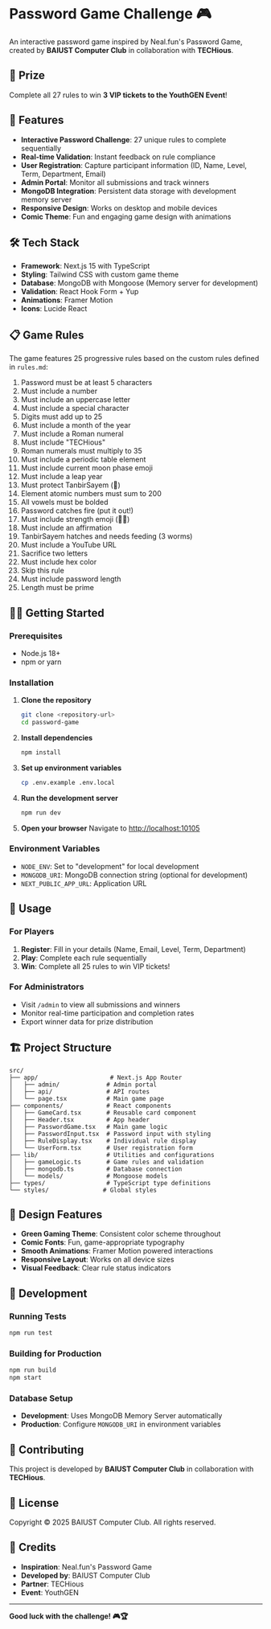 # Password Game Challenge 🎮

An interactive password game inspired by Neal.fun's Password Game, created by **BAIUST Computer Club** in collaboration with **TECHious**.

## 🎁 Prize

Complete all 27 rules to win **3 VIP tickets to the YouthGEN Event**!

## 🚀 Features

- **Interactive Password Challenge**: 27 unique rules to complete sequentially
- **Real-time Validation**: Instant feedback on rule compliance
- **User Registration**: Capture participant information (ID, Name, Level, Term, Department, Email)
- **Admin Portal**: Monitor all submissions and track winners
- **MongoDB Integration**: Persistent data storage with development memory server
- **Responsive Design**: Works on desktop and mobile devices
- **Comic Theme**: Fun and engaging game design with animations

## 🛠️ Tech Stack

- **Framework**: Next.js 15 with TypeScript
- **Styling**: Tailwind CSS with custom game theme
- **Database**: MongoDB with Mongoose (Memory server for development)
- **Validation**: React Hook Form + Yup
- **Animations**: Framer Motion
- **Icons**: Lucide React

## 📋 Game Rules

The game features 25 progressive rules based on the custom rules defined in `rules.md`:

1. Password must be at least 5 characters
2. Must include a number
3. Must include an uppercase letter
4. Must include a special character
5. Digits must add up to 25
6. Must include a month of the year
7. Must include a Roman numeral
8. Must include "TECHious"
9. Roman numerals must multiply to 35
10. Must include a periodic table element
11. Must include current moon phase emoji
12. Must include a leap year
13. Must protect TanbirSayem (🥚)
14. Element atomic numbers must sum to 200
15. All vowels must be bolded
16. Password catches fire (put it out!)
17. Must include strength emoji (🏋️‍♂️)
18. Must include an affirmation
19. TanbirSayem hatches and needs feeding (3 worms)
20. Must include a YouTube URL
21. Sacrifice two letters
22. Must include hex color
23. Skip this rule
24. Must include password length
25. Length must be prime

## 🏃‍♂️ Getting Started

### Prerequisites

- Node.js 18+
- npm or yarn

### Installation

1. **Clone the repository**

   ```bash
   git clone <repository-url>
   cd password-game
   ```

2. **Install dependencies**

   ```bash
   npm install
   ```

3. **Set up environment variables**

   ```bash
   cp .env.example .env.local
   ```

4. **Run the development server**

   ```bash
   npm run dev
   ```

5. **Open your browser**
   Navigate to [http://localhost:10105](http://localhost:10105)

### Environment Variables

- `NODE_ENV`: Set to "development" for local development
- `MONGODB_URI`: MongoDB connection string (optional for development)
- `NEXT_PUBLIC_APP_URL`: Application URL

## 📖 Usage

### For Players

1. **Register**: Fill in your details (Name, Email, Level, Term, Department)
2. **Play**: Complete each rule sequentially
3. **Win**: Complete all 25 rules to win VIP tickets!

### For Administrators

- Visit `/admin` to view all submissions and winners
- Monitor real-time participation and completion rates
- Export winner data for prize distribution

## 🏗️ Project Structure

```
src/
├── app/                    # Next.js App Router
│   ├── admin/             # Admin portal
│   ├── api/               # API routes
│   └── page.tsx           # Main game page
├── components/            # React components
│   ├── GameCard.tsx       # Reusable card component
│   ├── Header.tsx         # App header
│   ├── PasswordGame.tsx   # Main game logic
│   ├── PasswordInput.tsx  # Password input with styling
│   ├── RuleDisplay.tsx    # Individual rule display
│   └── UserForm.tsx       # User registration form
├── lib/                   # Utilities and configurations
│   ├── gameLogic.ts       # Game rules and validation
│   ├── mongodb.ts         # Database connection
│   └── models/            # Mongoose models
├── types/                 # TypeScript type definitions
└── styles/               # Global styles
```

## 🎨 Design Features

- **Green Gaming Theme**: Consistent color scheme throughout
- **Comic Fonts**: Fun, game-appropriate typography
- **Smooth Animations**: Framer Motion powered interactions
- **Responsive Layout**: Works on all device sizes
- **Visual Feedback**: Clear rule status indicators

## 🔧 Development

### Running Tests

```bash
npm run test
```

### Building for Production

```bash
npm run build
npm start
```

### Database Setup

- **Development**: Uses MongoDB Memory Server automatically
- **Production**: Configure `MONGODB_URI` in environment variables

## 🤝 Contributing

This project is developed by **BAIUST Computer Club** in collaboration with **TECHious**.

## 📝 License

Copyright © 2025 BAIUST Computer Club. All rights reserved.

## 🎉 Credits

- **Inspiration**: Neal.fun's Password Game
- **Developed by**: BAIUST Computer Club
- **Partner**: TECHious
- **Event**: YouthGEN

---

**Good luck with the challenge! 🎮🏆**
